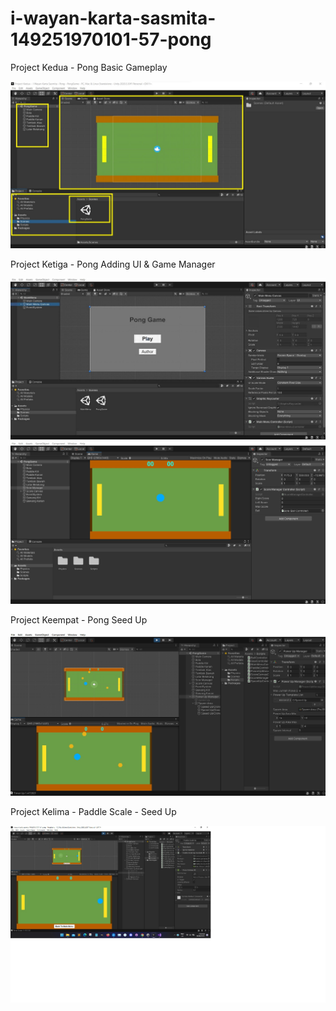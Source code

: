 # i-wayan-karta-sasmita-149251970101-57-pong

Project Kedua - Pong Basic Gameplay

![img pong game](img-pong-game.jpg)

Project Ketiga - Pong Adding UI & Game Manager

![img pong ui main menu](img-pong-main-menu-ui.jpg "Pong UI Main Menu")
![img pong ui score](img-pong-game-ui-score.jpg "Pong UI Score")

Project Keempat - Pong Seed Up

![img pong speed up](img-pong-speed-up.jpg "Pong Speed Up")

Project Kelima - Paddle Scale - Seed Up

![img pong speed up](img-paddle-scale-speed-up.jpg "Paddle Scale Speed Up")
